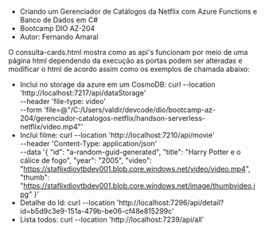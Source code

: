 * Criando um Gerenciador de Catálogos da Netflix com Azure Functions e Banco de Dados em C#
* Bootcamp DIO AZ-204
* Autor: Fernando Amaral

O consulta-cards.html mostra como as api's funcionam por meio de uma página html
dependendo da execução as portas podem ser alteradas e modificar o html de acordo assim como os exemplos de chamada abaixo:

* Inclui no storage da azure em um CosmoDB: curl --location 'http://localhost:7217/api/dataStorage' \
--header 'file-type: video' \
--form 'file=@"/C:/Users/valdir/devcode/dio/bootcamp-az-204/gerenciador-catalogos-netflix/handson-serverless-netflix/video.mp4"'
* Inclui filme: curl --location 'http://localhost:7210/api/movie' \
--header 'Content-Type: application/json' \
--data '{
  "id": "a-random-guid-generated", 
  "title": "Harry Potter e o cálice de fogo",
  "year": "2005",
  "video": "https://staflixdiovtbdev001.blob.core.windows.net/video/video.mp4",
  "thumb": "https://staflixdiovtbdev001.blob.core.windows.net/image/thumbvideo.jpg"
}'
* Detalhe do Id: curl --location 'http://localhost:7296/api/detail?id=b5d9c3e9-151a-479b-be06-cf48e815299c'
* Lista todos: curl --location 'http://localhost:7239/api/all'
